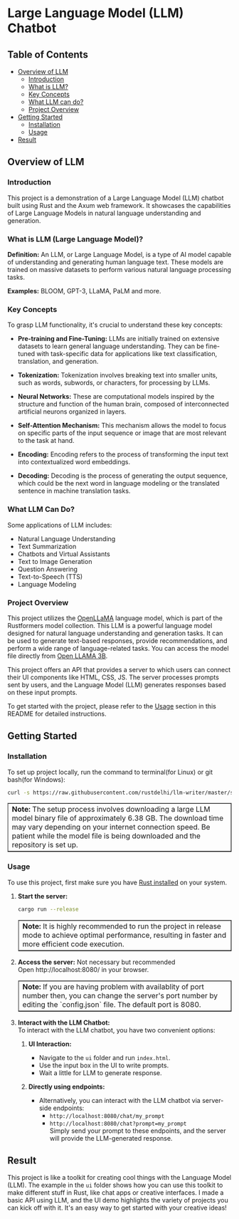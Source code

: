 # Large Language Model (LLM) Chatbot

## Table of Contents

- [Overview of LLM](#overview-of-llm)
  - [Introduction](#introduction)
  - [What is LLM?](#what-is-llm-large-language-model)
  - [Key Concepts](#key-concepts)
  - [What LLM can do?](#what-llm-can-do)
  - [Project Overview](#project-overview)
- [Getting Started](#getting-started)
  - [Installation](#installation)
  - [Usage](#usage)
- [Result](#result)
    <!-- - [Contributing](#contributing) -->
    <!-- - [License](#license) -->

## Overview of LLM

### Introduction

This project is a demonstration of a Large Language Model (LLM) chatbot built using Rust and the Axum web framework. It showcases the capabilities of Large Language Models in natural language understanding and generation.

### What is LLM (Large Language Model)?

**Definition:** An LLM, or Large Language Model, is a type of AI model capable of understanding and generating human language text. These models are trained on massive datasets to perform various natural language processing tasks.

**Examples:** BLOOM, GPT-3, LLaMA, PaLM and more.

### Key Concepts

To grasp LLM functionality, it's crucial to understand these key concepts:

- **Pre-training and Fine-Tuning:** LLMs are initially trained on extensive datasets to learn general language understanding. They can be fine-tuned with task-specific data for applications like text classification, translation, and generation.

- **Tokenization:** Tokenization involves breaking text into smaller units, such as words, subwords, or characters, for processing by LLMs.

- **Neural Networks:** These are computational models inspired by the structure and function of the human brain, composed of interconnected artificial neurons organized in layers.

- **Self-Attention Mechanism:** This mechanism allows the model to focus on specific parts of the input sequence or image that are most relevant to the task at hand.

- **Encoding:** Encoding refers to the process of transforming the input text into contextualized word embeddings.

- **Decoding:** Decoding is the process of generating the output sequence, which could be the next word in language modeling or the translated sentence in machine translation tasks.

### What LLM Can Do?

Some applications of LLM includes:

- Natural Language Understanding
- Text Summarization
- Chatbots and Virtual Assistants
- Text to Image Generation
- Question Answering
- Text-to-Speech (TTS)
- Language Modeling

### Project Overview

This project utilizes the [OpenLLaMA](https://huggingface.co/rustformers/open-llama-ggml) language model, which is part of the Rustformers model collection.
This LLM is a powerful language model designed for natural language understanding and generation tasks. It can be used to generate text-based responses, provide recommendations, and perform a wide range of language-related tasks.
You can access the model file directly from [Open LLAMA 3B](https://huggingface.co/rustformers/open-llama-ggml/resolve/main/open_llama_3b-f16.bin).

This project offers an API that provides a server to which users can connect their UI components like HTML, CSS, JS. The server processes prompts sent by users, and the Language Model (LLM) generates responses based on these input prompts.

To get started with the project, please refer to the [Usage](#usage) section in this README for detailed instructions.

## Getting Started

### Installation

To set up project locally, run the command to terminal(for Linux) or git bash(for Windows):

```bash
curl -s https://raw.githubusercontent.com/rustdelhi/llm-writer/master/setup.sh | sh
```

<table border="1">
    <tr>
        <td><b>Note:</b> The setup process involves downloading a large LLM model binary file of approximately 6.38 GB. The download time may vary depending on your internet connection speed. Be patient while the model file is being downloaded and the repository is set up.</td>
    </tr>
</table>

### Usage

To use this project, first make sure you have [Rust installed](https://www.rust-lang.org/tools/install) on your system.

1. **Start the server:**

   ```bash
   cargo run --release
   ```

   <table border="1">
       <tr>
           <td><b>Note:</b> It is highly recommended to run the project in release mode to achieve optimal performance, resulting in faster and more efficient code execution.</td>
       </tr>
   </table>

2. **Access the server:** Not necessary but recommended  
   Open http://localhost:8080/ in your browser.
   <table border="1">
       <tr>
           <td><b>Note:</b> If you are having problem with availablity of port number then, you can change the server's port number by editing the `config.json` file. The default port is 8080.</td>
       </tr>
   </table>

3. **Interact with the LLM Chatbot:**  
   To interact with the LLM chatbot, you have two convenient options:

   1. **UI Interaction:**
      - Navigate to the `ui` folder and run `index.html`.
      - Use the input box in the UI to write prompts.
      - Wait a little for LLM to generate response.

   2. **Directly using endpoints:**

      - Alternatively, you can interact with the LLM chatbot via server-side endpoints:
        - `http://localhost:8080/chat/my_prompt`
        - `http://localhost:8080/chat?prompt=my_prompt`  
         Simply send your prompt to these endpoints, and the server will provide the LLM-generated response.

## Result
This project is like a toolkit for creating cool things with the Language Model (LLM). The example in the `ui` folder shows how you can use this toolkit to make different stuff in Rust, like chat apps or creative interfaces. I made a basic API using LLM, and the UI demo highlights the variety of projects you can kick off with it. It's an easy way to get started with your creative ideas!
